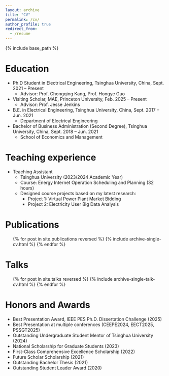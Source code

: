 ```yaml
---
layout: archive
title: "CV"
permalink: /cv/
author_profile: true
redirect_from:
  - /resume
---
```


{% include base_path %}

Education
======
* Ph.D Student in Electrical Engineering, Tsinghua University, China, Sept. 2021 – Present
  * Advisor: Prof. Chongqing Kang, Prof. Hongye Guo
* Visiting Scholar, MAE, Princeton University, Feb. 2025 – Present
  * Advisor: Prof. Jesse Jenkins
* B.E. in Electrical Engineering, Tsinghua University, China, Sept. 2017 – Jun. 2021
  * Department of Electrical Engineering
* Bachelor of Business Administration (Second Degree), Tsinghua University, China, Sept. 2018 – Jun. 2021
  * School of Economics and Management


Teaching experience
======
* Teaching Assistant
  * Tsinghua University (2023/2024 Academic Year)
  * Course: Energy Internet Operation Scheduling and Planning (32 hours)
  * Designed course projects based on my latest research:
    * Project 1: Virtual Power Plant Market Bidding
    * Project 2: Electricity User Big Data Analysis
  

Publications
======
  <ul>{% for post in site.publications reversed %}
    {% include archive-single-cv.html %}
  {% endfor %}</ul>
  
Talks
======
  <ul>{% for post in site.talks reversed %}
    {% include archive-single-talk-cv.html  %}
  {% endfor %}</ul>
  

Honors and Awards
======
* Best Presentation Award, IEEE PES Ph.D. Dissertation Challenge (2025)
* Best Presentation at multiple conferences (CEEPE2024, EECT2025, PSSGT2025)
* Outstanding Undergraduate Student Mentor of Tsinghua University (2024)
* National Scholarship for Graduate Students (2023)
* First-Class Comprehensive Excellence Scholarship (2022)
* Future Scholar Scholarship (2021)
* Outstanding Bachelor Thesis (2021)
* Outstanding Student Leader Award (2020)

